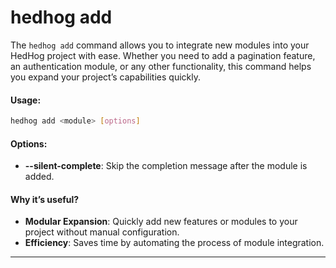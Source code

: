 # hedhog add

The `hedhog add` command allows you to integrate new modules into your HedHog project with ease. Whether you need to add a pagination feature, an authentication module, or any other functionality, this command helps you expand your project’s capabilities quickly.

#### Usage:

```bash
hedhog add <module> [options]
```

#### Options:

- **--silent-complete**: Skip the completion message after the module is added.

#### Why it’s useful?

- **Modular Expansion**: Quickly add new features or modules to your project without manual configuration.
- **Efficiency**: Saves time by automating the process of module integration.

---
